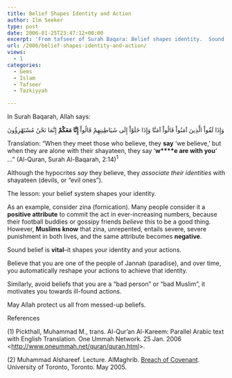 ```yaml
---
title: Belief Shapes Identity and Action
author: Ilm Seeker
type: post
date: 2006-01-25T23:47:12+00:00
excerpt: 'From tafseer of Surah Baqara: Belief shapes identity.  Sound belief shapes identity and actions.  Believe you are of the people of Jannah.'
url: /2006/belief-shapes-identity-and-action/
views:
  - 1
categories:
  - Gems
  - Islam
  - Tafseer
  - Tazkiyyah

---
```

In Surah Baqarah, Allah says:

<div class="quran">
  وَإِذَا لَقُواْ الَّذِينَ آمَنُواْ قَالُواْ آمَنَّا وَإِذَا خَلَوْاْ إِلَى شَيَاطِينِهِمْ قَالُواْ <strong>إِنَّا مَعَكْمْ</strong> إِنَّمَا نَحْنُ مُسْتَهْزِؤُونَ
</div>

Translation: &#8220;When they meet those who believe, they **say** &#8216;we believe,&#8217; but when they are alone with their <span class="foreignWord">shayateen</span>, they say &#8216;**w****e are with you**&#8216; &#8230;&#8221; (Al-Quran, Surah Al-Baqarah, 2:14)<sup>1</sup>

Although the hypocrites _say_ they believe, they _associate their identities_ with <span class="foreignWords">shayateen</span> (devils, or &#8220;evil ones&#8221;).

<p class="gem">
  The lesson: your belief system shapes your identity.
</p>

As an example, consider <span class="foreignWords">zina</span> (fornication). Many people consider it a **positive attribute** to commit the act in ever-increasing numbers, because their football buddies or gossipy friends _believe_ this to be a good thing. However, **Muslims know** that zina, unrepented, entails severe, severe punishment in both lives, and the same attribute becomes **negative**.

Sound belief is **vital**&#8211;it shapes your identity and your actions.

<p class="gem">
  Believe that you are one of the people of <span class="foreignWords">Jannah</span> (paradise), and over time, you automatically reshape your actions to achieve that identity.
</p>

<p class="gem">
  Similarly, avoid beliefs that you are a &#8220;bad person&#8221; or &#8220;bad Muslim&#8221;, it motivates you towards ill-found actions.
</p>

May Allah protect us all from messed-up beliefs.

<div id="referencesTitle">
  References
</div>

<p class="reference">
  (1) Pickthall, Muhammad M., trans. Al-Qur’an Al-Kareem: Parallel Arabic text with English Translation. One Ummah Network. 25 Jan. 2006 <<a href="http://www.oneummah.net/quran/quran.html">http://www.oneummah.net/quran/quran.html</a>>.
</p>

<p class="reference">
  (2) Muhammad Alshareef. Lecture. AlMaghrib. <a href="/breach-of-covenant/">Breach of Covenant</a>. University of Toronto, Toronto. May 2005.
</p>